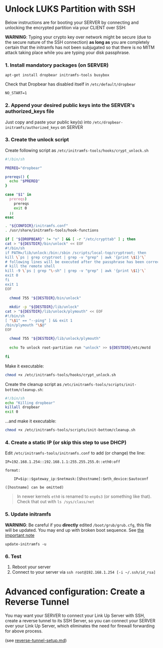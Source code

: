 


# Unlock LUKS Partition with SSH

Below instructions are for booting your SERVER by connecting and unlocking the encrypted partition via your CLIENT over SSH:

**WARNING**: Typing your crypto key over network might be secure (due to the secure nature of the SSH connection) **as long as** you are completely certain that the initramfs has not been subjugated so that there is no MITM attack taking place while you are typing your disk passphrase.

### 1. Install mandatory packages (on SERVER)

```
apt-get install dropbear initramfs-tools busybox
```

Check that Dropbear has disabled itself in `/etc/default/dropbear`
```
NO_START=1
```


### 2. Append your desired public keys into the SERVER's authorized_keys file

Just copy and paste your public key(s) into `/etc/dropbear-initramfs/authorized_keys` on SERVER


### 3. Create the unlock script 

Create following script as `/etc/initramfs-tools/hooks/crypt_unlock.sh`

```bash
#!/bin/sh

PREREQ="dropbear"

prereqs() {
  echo "$PREREQ"
}

case "$1" in
  prereqs)
    prereqs
    exit 0
  ;;
esac

. "${CONFDIR}/initramfs.conf"
. /usr/share/initramfs-tools/hook-functions

if [ "${DROPBEAR}" != "n" ] && [ -r "/etc/crypttab" ] ; then
cat > "${DESTDIR}/bin/unlock" << EOF
#!/bin/sh
if PATH=/lib/unlock:/bin:/sbin /scripts/local-top/cryptroot; then
kill \`ps | grep cryptroot | grep -v "grep" | awk '{print \$1}'\`
# following lines will be executed after the passphrase has been correctly entered
# kill the remote shell
kill -9 \`ps | grep "\-sh" | grep -v "grep" | awk '{print \$1}'\`
exit 0
fi
exit 1
EOF
  
  chmod 755 "${DESTDIR}/bin/unlock"
  
  mkdir -p "${DESTDIR}/lib/unlock"
cat > "${DESTDIR}/lib/unlock/plymouth" << EOF
#!/bin/sh
[ "\$1" == "--ping" ] && exit 1
/bin/plymouth "\$@"
EOF
  
  chmod 755 "${DESTDIR}/lib/unlock/plymouth"
  
  echo To unlock root-partition run "unlock" >> ${DESTDIR}/etc/motd
  
fi
```

Make it executable: 

```bash
chmod +x /etc/initramfs-tools/hooks/crypt_unlock.sh
```

Create the cleanup script as `/etc/initramfs-tools/scripts/init-bottom/cleanup.sh`:

```bash
#!/bin/sh
echo "Killing dropbear"
killall dropbear
exit 0
```

...and make it executable:

```bash
chmod +x /etc/initramfs-tools/scripts/init-bottom/cleanup.sh
```

### 4. Create a static IP (or skip this step to use DHCP)

Edit `/etc/initramfs-tools/initramfs.conf` to add (or change) the line: 

```
IP=192.168.1.254::192.168.1.1:255.255.255.0::eth0:off
```

    format: 
    
        IP=$ip::$gateway_ip:$netmask:[$hostname]:$eth_device:$autoconf

    ([hostname] can be omitted)
   
> In newer kernels `eth0` is renamed to `enp0s3` (or something like that). Check that out with `ls /sys/class/net`

### 5. Update initramfs 

**WARNING**: Be careful if you **directly** edited `/boot/grub/grub.cfg`, this file will be updated. You may end up with broken boot sequence. See [the important note](https://github.com/ceremcem/smith-sync/blob/master/doc/create-bootable-backup.md#important)

```
update-initramfs -u
```


### 6. Test 

1. Reboot your server 
2. Connect to your server via `ssh root@192.168.1.254 [-i ~/.ssh/id_rsa]`


# Advanced configuration: Create a Reverse Tunnel

You may want your SERVER to connect your Link Up Server with SSH, create a reverse tunnel to its SSH Server, so you can connect your SERVER over your Link Up Server, which eliminates the need for firewall forwarding for above process.

(see [reverse-tunnel-setup.md](./reverse-tunnel-setup.md))
